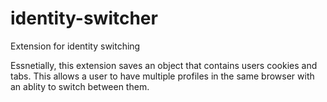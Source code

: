 identity-switcher
=================

Extension for identity switching


Essnetially, this extension saves an object that contains users cookies and tabs. This allows a user to have
multiple profiles in the same browser with an ablity to switch between them.

